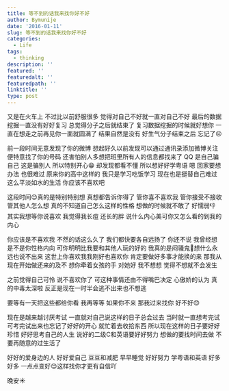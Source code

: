 ```yaml
---
title: 等不到的话我来找你好不好
author: Bymunije
date: '2016-01-11'
slug: 等不到的话我来找你好不好
categories:
  - Life
tags:
  - thinking
description: ''
featured: ''
featuredalt: ''
featuredpath: ''
linktitle: ''
type: post
---
```

又是在火车上  不过比以前舒服很多  觉得对自己不好就一直对自己不好  最后的数据挖掘一直没有好好复习  总觉得分子之后就结束了   复习数据挖掘的时候就好想你   一直在想走之前再见你一面就圆满了   结果自然是没有   好生气分子结束之后  忘记了😣

 前一段时间无意发现了你的微博  想起好久以前发现可以通过通讯录添加微博关注  便特意找了你的号码  还害怕别人多想把班里所有人的信息都找来了   QQ 是自己骗自己   这是骗别人   所以特别开心😁   却发现都看不懂  所以想好好学粤语  嗯   回家要想办法   也很难过   原来你的高中这样的   我只是学习吃饭学习  现在也是挺替自己难过  这么平淡如水的生活    你应该不喜欢吧

  这段时间😊真的是特别特别想   真想都告诉你得了  管你喜不喜欢我   管你接受不接收  管其他人怎么想  真的不知道自己怎么这样的性格  想做的时候就不敢了  好懦弱👎  其实我想等你说喜欢   我觉得我长痘   还长的胖    说什么内心美可你又怎么看的到我的内心   

  你应该是不喜欢我   不然的话这么久了   我们都快要各自远扬了  你还不说   我曾经想是不是你性格内向    可你明明比我要和其他人玩的好的  我真的是闷骚鬼👻想什么永远也说不出来   这世上你喜欢我我刚好也喜欢你   肯定要做好多事才能换的来    那我从现在开始做还来的及不    想你牵着女孩的手   对她好    我不想想  觉得不想就不会发生   

  之前觉得自己可怜   说不喜欢你了   可这种事情还由不得嘴巴决定   心傲娇的认为   真的中毒太深啦   反正是现在一时半会逃不出来也不想逃   

  要等有一天把这些都给你看   我再等等   如果你不来   那我过来找你   好不好😊

  现在是越来越讨厌考试    一直就对自己说这样的日子总会过去   当时就一直想考完试   可考完试出来也忘记了好好的开心  就忙着去收拾东西   所以现在这样的日子要好好珍惜   好好思考自己的人生   说好的二级C和英语要好好努力    想做的要找时间去做   不要再随意的过生活了

好好的爱身边的人   好好爱自己    豆豆和减肥   早早睡觉   好好努力   学粤语和英语   好多好多  一点点变好😊这样找你才更有自信吖

晚安☀